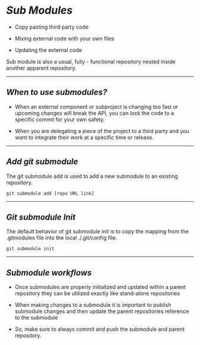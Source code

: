 _Sub Modules_
=

- Copy pasting third party code

- Mixing external code with your own files
- Updating the external code

Sub module is also a usual, fully - functional repository nested inside another apparent repository.

---

## _When to use submodules?_

- When an external component or subproject is changing too fast or upcoming changes will break the API, you can lock the code to a specific commit for your own safety.

-  When you are delegating a piece of the project to a third party and you want to integrate their work at a specific time or release. 

---

## _Add git submodule_
The git submodule add is used to add a new submodule to an existing repository. 
```
git submodule add [repo URL link]
```
---
## _Git submodule Init_
The default behavior of git submodule init is to copy the mapping from the .gitmodules file into the local ./.git/config file.
```
git submodule init
```

---
## _Submodule workflows_
- Once submodules are properly initialized and updated within a parent repository they can be utilized exactly like stand-alone repositories

- When making changes to a submodule it is important to publish submodule changes and then update the parent repositories reference to the submodule

 - So, make sure to always commit and push the submodule and parent repository.

